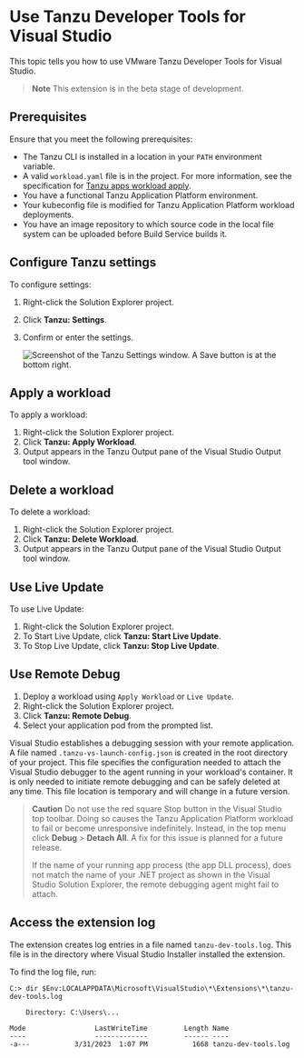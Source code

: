 # Use Tanzu Developer Tools for Visual Studio

This topic tells you how to use VMware Tanzu Developer Tools for Visual Studio.

> **Note** This extension is in the beta stage of development.

## <a id="prereqs"/> Prerequisites

Ensure that you meet the following prerequisites:

- The Tanzu CLI is installed in a location in your `PATH` environment variable.
- A valid `workload.yaml` file is in the project. For more information, see the specification for
  [Tanzu apps workload apply](../cli-plugins/apps/command-reference/workload_create_update_apply.hbs.md).
- You have a functional Tanzu Application Platform environment.
- Your kubeconfig file is modified for Tanzu Application Platform workload deployments.
- You have an image repository to which source code in the local file system can be uploaded before
  Build Service builds it.

## <a id="settings"/> Configure Tanzu settings

To configure settings:

1. Right-click the Solution Explorer project.
1. Click **Tanzu: Settings**.
1. Confirm or enter the settings.

   ![Screenshot of the Tanzu Settings window. A Save button is at the bottom right.](../images/vs-setting.png)

## <a id="apply-workload"/> Apply a workload

To apply a workload:

1. Right-click the Solution Explorer project.
2. Click **Tanzu: Apply Workload**.
3. Output appears in the Tanzu Output pane of the Visual Studio Output tool window.

## <a id="delete-workload"/> Delete a workload

To delete a workload:

1. Right-click the Solution Explorer project.
1. Click **Tanzu: Delete Workload**.
1. Output appears in the Tanzu Output pane of the Visual Studio Output tool window.

## <a id="use-live-update"/> Use Live Update

To use Live Update:

1. Right-click the Solution Explorer project.
1. To Start Live Update, click **Tanzu: Start Live Update**.
1. To Stop Live Update, click **Tanzu: Stop Live Update**.

## <a id="use-remote-debug"/> Use Remote Debug

1. Deploy a workload using `Apply Workload` or `Live Update`.
1. Right-click the Solution Explorer project.
1. Click **Tanzu: Remote Debug**.
1. Select your application pod from the prompted list.

Visual Studio establishes a debugging session with your remote application.
A file named `.tanzu-vs-launch-config.json` is created in the root directory of your project.
This file specifies the configuration needed to attach the Visual Studio debugger to the agent running
in your workload's container.
It is only needed to initiate remote debugging and can be safely deleted at any time.
This file location is temporary and will change in a future version.

> **Caution** Do not use the red square Stop button in the Visual Studio top toolbar.
> Doing so causes the Tanzu Application Platform workload to fail or become unresponsive indefinitely.
> Instead, in the top menu click **Debug** > **Detach All**.
> A fix for this issue is planned for a future release.
>
> If the name of your running app process (the app DLL process), does not match the name
> of your .NET project as shown in the Visual Studio Solution Explorer, the remote debugging agent
> might fail to attach.

## <a id="extension-log"/> Access the extension log

The extension creates log entries in a file named `tanzu-dev-tools.log`.
This file is in the directory where Visual Studio Installer installed the extension.

To find the log file, run:

```console
C:> dir $Env:LOCALAPPDATA\Microsoft\VisualStudio\*\Extensions\*\tanzu-dev-tools.log

    Directory: C:\Users\...

Mode                 LastWriteTime         Length Name
----                 -------------         ------ ----
-a---           3/31/2023  1:07 PM           1668 tanzu-dev-tools.log
```